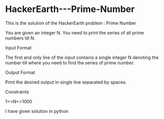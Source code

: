 # HackerEarth---Prime-Number
This is the solution of the HackerEarth problem : Prime Number

You are given an integer N. You need to print the series of all prime numbers till N.

Input Format

The first and only line of the input contains a single integer N denoting the number till where you need to find the series of prime number.

Output Format

Print the desired output in single line separated by spaces.

Constraints

1<=N<=1000

I have given solution in python
